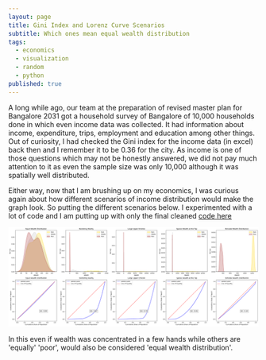 ```yaml
---
layout: page
title: Gini Index and Lorenz Curve Scenarios
subtitle: Which ones mean equal wealth distribution 
tags:
  - economics
  - visualization
  - random
  - python
published: true
---
```


A long while ago, our team at the preparation of revised master plan for Bangalore 2031 got a household survey of Bangalore of 10,000 households done in which even income data was collected. It had information about income, expenditure, trips, employment and education among other things. Out of curiosity, I had checked the Gini index for the income data (in excel) back then and I remember it to be 0.36 for the city. As income is one of those questions which may not be honestly answered, we did not pay much attention to it as even the sample size was only 10,000 although it was spatially well distributed.

Either way, now that I am brushing up on my economics, I was curious again about how different scenarios of income distribution would make the graph look. So putting the different scenarios below. I experimented with a lot of code and I am putting up with only the final cleaned [code here](https://github.com/SD-Suman/Gini_Scenarios) 

![image](/assets/img/GC_LC.png)

In this even if wealth was concentrated in a few hands while others are 'equally' 'poor', would also be considered 'equal wealth distribution'.    
